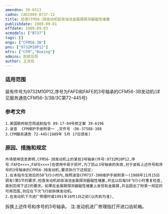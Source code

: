 ```yaml
---
amendno: 39-0313  
cadno: CAD1989-B737-13  
title: 检查CFM56-3B发动机前收油池金属屑探测器磁性堵塞  
publishdate: 1989-09-01  
effdate: 1989-09-03  
acmodels: ["B737"]  
tags: []  
engs: ["CFM56-3B"]  
pns: ["9732M10P12"]  
mfrs: ["CFM","Boeing"]  
admins: 民航总局  
author: 王克俭  
---
```

  
### 适用范围  
装有件号为9732M10P12,序号为FAFD和FAFE的3号轴承的CFM56-3B发动机(详见服务通告CFM56-3/3B/3C第72-445号)  
  
<!--more-->  
### 参考文件  
    1.美国联邦航空局适航指令 89-17-04号修正案 39-6196  
    2.波音  CFM维护手册附录一 ,文件号 :D6-37588-388  
    3.CFM服务通告 72-445(1989年 5月 17日颁发)  
  
### 原因、措施和规定  
    外场使用信息表明,CFM56-3B发动机上的某些3号轴承(件号:9732M10P12,序号:FAFD××××,FAFE××××)在使用中易于损坏,为了防止3号轴承的失效,对于装有上述件号和序号的3号轴承的CFM56-3B发动机,要求执行下述规定:  
    1.在本指令生效后的50飞行小时内,按照波音CFM737-300维护手册附录一(1988年11月15日颁发)第5节的要求,检查发动机前收油池金属探测器磁性堵塞,并且以后每50飞行小时重复检查,直到完成下述2的要求。如果在金属屑探测器磁性堵塞上发现有金属屑,并且超出了附录一规定的可用范围,则应在下次飞行前拆换发动机。  
    2.在发动机下次进厂修理时或1991年10月1日之前(以先到为准),  
  
拆换上述件号和序号的3号轴承。     注:发动机进厂修理指打开进口齿轮箱。  
